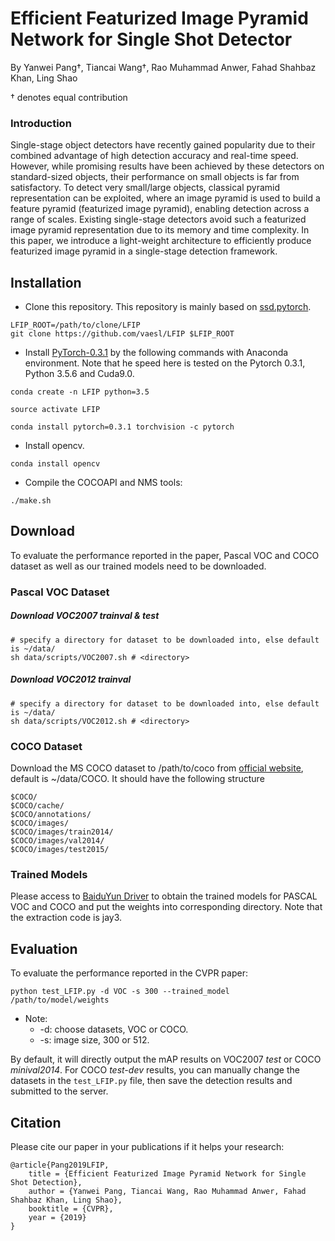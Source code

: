 # Efficient Featurized Image Pyramid Network for Single Shot Detector

By Yanwei Pang†, Tiancai Wang†, Rao Muhammad Anwer, Fahad Shahbaz Khan, Ling Shao

† denotes equal contribution

### Introduction
Single-stage object detectors have recently gained popularity due to their combined advantage of high detection accuracy and real-time speed.
However, while promising results have been achieved by these detectors on standard-sized objects, their performance on small objects is far 
from satisfactory. To  detect very small/large objects, classical pyramid representation can be exploited, where an image pyramid is used to 
build a feature pyramid (featurized image pyramid), enabling detection across a range of scales. Existing single-stage detectors avoid such 
a featurized image pyramid representation due to its memory and time complexity. In this paper, we introduce a light-weight architecture to
efficiently produce featurized image pyramid in a single-stage detection framework.

## Installation
- Clone this repository. This repository is mainly based on [ssd.pytorch](https://github.com/amdegroot/ssd.pytorch).

```Shell
LFIP_ROOT=/path/to/clone/LFIP
git clone https://github.com/vaesl/LFIP $LFIP_ROOT
```

- Install [PyTorch-0.3.1](http://pytorch.org/) by the following commands with Anaconda environment. 
Note that he speed here is tested on the Pytorch 0.3.1, Python 3.5.6 and Cuda9.0.

```Shell
conda create -n LFIP python=3.5
```

```Shell
source activate LFIP
```

```Shell
conda install pytorch=0.3.1 torchvision -c pytorch
```

- Install opencv. 
```Shell
conda install opencv
```

- Compile the COCOAPI and NMS tools:
```Shell
./make.sh
```

## Download
To evaluate the performance reported in the paper, Pascal VOC and COCO dataset as well as our trained models need to be downloaded.

### Pascal VOC Dataset
##### Download VOC2007 trainval & test

```Shell
# specify a directory for dataset to be downloaded into, else default is ~/data/
sh data/scripts/VOC2007.sh # <directory>
```

##### Download VOC2012 trainval

```Shell
# specify a directory for dataset to be downloaded into, else default is ~/data/
sh data/scripts/VOC2012.sh # <directory>
```

### COCO Dataset
Download the MS COCO dataset to /path/to/coco from [official website](http://mscoco.org/), default is ~/data/COCO. It should have the following structure 
```Shell
$COCO/
$COCO/cache/
$COCO/annotations/
$COCO/images/
$COCO/images/train2014/
$COCO/images/val2014/
$COCO/images/test2015/
```

### Trained Models

Please access to [BaiduYun Driver](https://pan.baidu.com/s/1F0pqYmA8wJUED_jV8xmFNw) to obtain the trained models for 
PASCAL VOC and COCO and put the weights into corresponding directory. Note that the extraction code is jay3.


## Evaluation
To evaluate the performance reported in the CVPR paper:

```Shell
python test_LFIP.py -d VOC -s 300 --trained_model /path/to/model/weights
```

- Note:
  * -d: choose datasets, VOC or COCO.
  * -s: image size, 300 or 512.

By default, it will directly output the mAP results on VOC2007 *test* or COCO *minival2014*. For COCO *test-dev* results, you can manually change the datasets in the `test_LFIP.py` file, then save the detection results and submitted to the server. 

## Citation
Please cite our paper in your publications if it helps your research:

    @article{Pang2019LFIP,
        title = {Efficient Featurized Image Pyramid Network for Single Shot Detection},
        author = {Yanwei Pang, Tiancai Wang, Rao Muhammad Anwer, Fahad Shahbaz Khan, Ling Shao},
        booktitle = {CVPR},
        year = {2019}
    }
